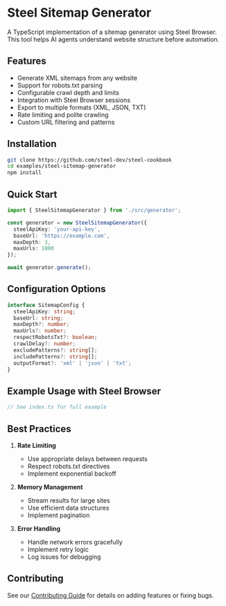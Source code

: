 # Steel Sitemap Generator

A TypeScript implementation of a sitemap generator using Steel Browser. This tool helps AI agents understand website structure before automation.

## Features

- Generate XML sitemaps from any website
- Support for robots.txt parsing
- Configurable crawl depth and limits
- Integration with Steel Browser sessions
- Export to multiple formats (XML, JSON, TXT)
- Rate limiting and polite crawling
- Custom URL filtering and patterns

## Installation

```bash
git clone https://github.com/steel-dev/steel-cookbook
cd examples/steel-sitemap-generator
npm install
```

## Quick Start

```typescript
import { SteelSitemapGenerator } from './src/generator';

const generator = new SteelSitemapGenerator({
  steelApiKey: 'your-api-key',
  baseUrl: 'https://example.com',
  maxDepth: 3,
  maxUrls: 1000
});

await generator.generate();
```

## Configuration Options

```typescript
interface SitemapConfig {
  steelApiKey: string;
  baseUrl: string;
  maxDepth?: number;
  maxUrls?: number;
  respectRobotsTxt?: boolean;
  crawlDelay?: number;
  excludePatterns?: string[];
  includePatterns?: string[];
  outputFormat?: 'xml' | 'json' | 'txt';
}
```

## Example Usage with Steel Browser

```typescript
// See index.ts for full example
```

## Best Practices

1. **Rate Limiting**
   - Use appropriate delays between requests
   - Respect robots.txt directives
   - Implement exponential backoff

2. **Memory Management**
   - Stream results for large sites
   - Use efficient data structures
   - Implement pagination

3. **Error Handling**
   - Handle network errors gracefully
   - Implement retry logic
   - Log issues for debugging

## Contributing

See our [Contributing Guide](../../CONTRIBUTING.md) for details on adding features or fixing bugs. 